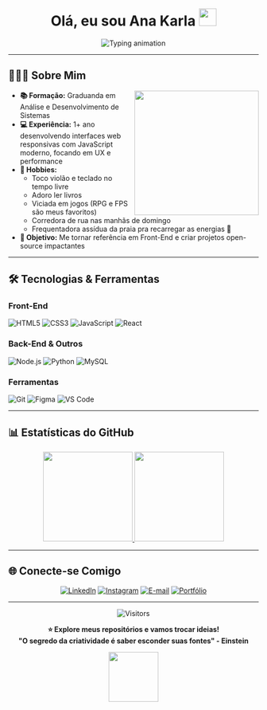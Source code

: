 # <div align="center"> Olá, eu sou Ana Karla <img src="https://media.giphy.com/media/hvRJCLFzcasrR4ia7z/giphy.gif" width="35"></div>

<div align="center">
  <!-- Animação de texto digitado (Typing SVG) -->
<img 
       src="https://readme-typing-svg.herokuapp.com?font=Fira+Code&size=26&duration=2800&pause=1000&color=b0bac0¢er=true&vCenter=true&width=500&height=60&lines=🌟+Bem-vindo(a)+ao+meu+GitHub!;🚀+Desenvolvedora+Front+End;💡+Entusiasta+de+Tecnologia" 
       alt="Typing animation"
  />
</div>

---

## 👨🏽‍💻 **Sobre Mim**

<img align="right" src="https://media.giphy.com/media/qgQUggAC3Pfv687qPC/giphy.gif" width="250">

- **📚 Formação:** Graduanda em Análise e Desenvolvimento de Sistemas  
- **💻 Experiência:** 1+ ano desenvolvendo interfaces web responsivas com JavaScript moderno, focando em UX e performance
- **🎸 Hobbies:**  
  - Toco violão e teclado no tempo livre
  - Adoro ler livros
  - Viciada em jogos (RPG e FPS são meus favoritos)  
  - Corredora de rua nas manhãs de domingo  
  - Frequentadora assídua da praia pra recarregar as energias 🌊
- **🚀 Objetivo:** Me tornar referência em Front-End e criar projetos open-source impactantes

---

## 🛠 **Tecnologias & Ferramentas**

### **Front-End**
![HTML5](https://img.shields.io/badge/-HTML5-E34F26?style=for-the-badge&logo=html5&logoColor=white)
![CSS3](https://img.shields.io/badge/-CSS3-1572B6?style=for-the-badge&logo=css3&logoColor=white)
![JavaScript](https://img.shields.io/badge/-JavaScript%20(ES6%2B)-F7DF1E?style=for-the-badge&logo=javascript&logoColor=black)
![React](https://img.shields.io/badge/-React-61DAFB?style=for-the-badge&logo=react&logoColor=black)


### **Back-End & Outros**
![Node.js](https://img.shields.io/badge/-Node.js-339933?style=for-the-badge&logo=node.js&logoColor=white)
![Python](https://img.shields.io/badge/-Python-3776AB?style=for-the-badge&logo=python&logoColor=white)
![MySQL](https://img.shields.io/badge/-MySQL-4479A1?style=for-the-badge&logo=mysql&logoColor=white)

### **Ferramentas**
![Git](https://img.shields.io/badge/-Git-F05032?style=for-the-badge&logo=git&logoColor=white)
![Figma](https://img.shields.io/badge/-Figma-F24E1E?style=for-the-badge&logo=figma&logoColor=white)
![VS Code](https://img.shields.io/badge/-VS_Code-007ACC?style=for-the-badge&logo=visual-studio-code&logoColor=white)

---

## 📊 **Estatísticas do GitHub**

<div align="center">
  <a href="https://github.com/Devaks99">
    <img height="180em" src="https://github-readme-stats.vercel.app/api?username=Devaks99&show_icons=true&theme=vision-friendly-dark&include_all_commits=true&count_private=true&border_radius=15"/>
    <img height="180em" src="https://github-readme-stats.vercel.app/api/top-langs/?username=Devaks99&layout=compact&theme=vision-friendly-dark&border_radius=15"/>
  </a>
</div>

---

## 🌐 **Conecte-se Comigo**

<div align="center">

[![LinkedIn](https://img.shields.io/badge/-LinkedIn-0077B5?style=for-the-badge&logo=linkedin&logoColor=white)](https://www.linkedin.com/in/ana-karla-209606263/)
[![Instagram](https://img.shields.io/badge/-Instagram-E4405F?style=for-the-badge&logo=instagram&logoColor=white)](https://www.instagram.com/aks_dev/)
[![E-mail](https://img.shields.io/badge/-Outlook-0072C6?style=for-the-badge&logo=microsoft-outlook&logoColor=white)](mailto:devaks@outlook.com.br)
[![Portfólio](https://img.shields.io/badge/-Portfólio-24292e?style=for-the-badge&logo=github&logoColor=white)](https://devaks99.github.io/portifolio/)

</div>

---

<div align="center">
  
![Visitors](https://komarev.com/ghpvc/?username=Devaks99&color=blueviolet&style=flat)

**⭐ Explore meus repositórios e vamos trocar ideias!**  
**"O segredo da criatividade é saber esconder suas fontes" - Einstein**

<img src="https://media.giphy.com/media/l0MYEqEzwMWFCg8rm/giphy.gif" width="100"> <!-- GIF de controle de videogame -->

</div>
